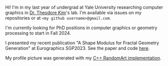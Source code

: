 Hi! I'm in my last year of undergrad at Yale University researching computer graphics in [Dr. Theodore Kim](https://tkim.graphics)'s lab.
I'm available via issues on my repositories or at `<my github username>@gmail.com`.

I'm currently looking for PhD positions in computer graphics or geometry processing to start in Fall 2024. 

I presented my recent publication "A Shape Modulus for Fractal Geometry Generation" at Eurographics SGP2023. See the paper and code [here](https://github.com/alexaschor/JuliaShapeModulus).

My profile picture was generated with my [C++ RandomArt implementation](https://github.com/alexaschor/randomart).

<!---
alexaschor/alexaschor is a ✨ special ✨ repository because its `README.md` (this file) appears on your GitHub profile.
You can click the Preview link to take a look at your changes.
--->
